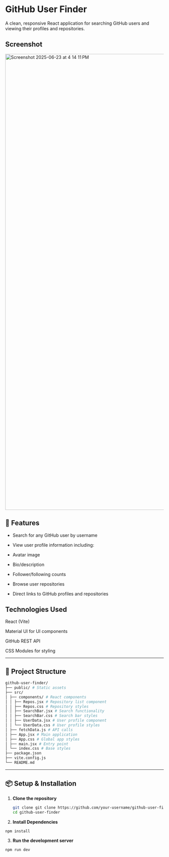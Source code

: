 # GitHub User Finder

A clean, responsive React application for searching GitHub users and viewing their profiles and repositories.

## Screenshot
<img width="1449" alt="Screenshot 2025-06-23 at 4 14 11 PM" src="https://github.com/user-attachments/assets/fd029072-3d02-4231-ae96-3966175f4b15" />



## 🚀 Features

- Search for any GitHub user by username

- View user profile information including:

- Avatar image

- Bio/description

- Follower/following counts

- Browse user repositories

- Direct links to GitHub profiles and repositories

## Technologies Used
React (Vite)

Material UI for UI components

GitHub REST API

CSS Modules for styling

---
## 📁 Project Structure
```bash
github-user-finder/
├── public/ # Static assets
├── src/
│ ├── components/ # React components
│ │ ├── Repos.jsx # Repository list component
│ │ ├── Repos.css # Repository styles
│ │ ├── SearchBar.jsx # Search functionality
│ │ ├── SearchBar.css # Search bar styles
│ │ ├── UserData.jsx # User profile component
│ │ └── UserData.css # User profile styles
│ ├── fetchData.js # API calls
│ ├── App.jsx # Main application
│ ├── App.css # Global app styles
│ ├── main.jsx # Entry point
│ └── index.css # Base styles
├── package.json
├── vite.config.js
└── README.md
```
---

## 📦 Setup & Installation

1. **Clone the repository**
   ```bash
   git clone git clone https://github.com/your-username/github-user-finder.git
   cd github-user-finder

2. **Install Dependencies**
```bash
npm install
```
3. **Run the development server**
```bash
npm run dev
```
